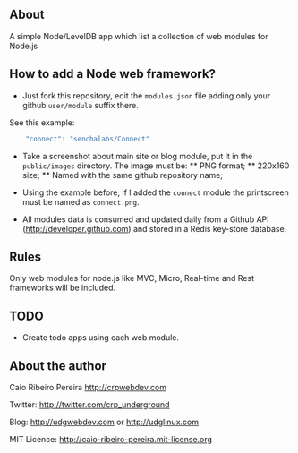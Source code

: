 ## About
A simple Node/LevelDB app which list a collection of web modules for Node.js

## How to add a Node web framework?

* Just fork this repository, edit the `modules.json` file adding only your github `user/module` suffix there.

See this example:
``` javascript
    "connect": "senchalabs/Connect"
```

* Take a screenshot about main site or blog module, put it in the `public/images` directory.
The image must be:
** PNG format;
** 220x160 size;
** Named with the same github repository name;

* Using the example before, if I added the `connect` module the printscreen must be named as `connect.png`.

* All modules data is consumed and updated daily from a Github API (http://developer.github.com) and stored in a Redis key-store database.

## Rules

Only web modules for node.js like MVC, Micro, Real-time and Rest frameworks will be included.

## TODO

* Create todo apps using each web module.

## About the author

Caio Ribeiro Pereira <http://crpwebdev.com>

Twitter: <http://twitter.com/crp_underground>

Blog: <http://udgwebdev.com> or <http://udglinux.com>

MIT Licence: <http://caio-ribeiro-pereira.mit-license.org>